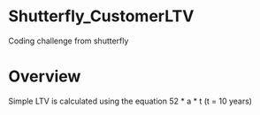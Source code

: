 # Shutterfly_CustomerLTV
Coding challenge from shutterfly

# Overview
Simple LTV is calculated using the equation 52 * a * t (t = 10 years)

